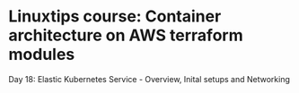 # Linuxtips course: Container architecture on AWS terraform modules

Day 18: Elastic Kubernetes Service - Overview, Inital setups and Networking
